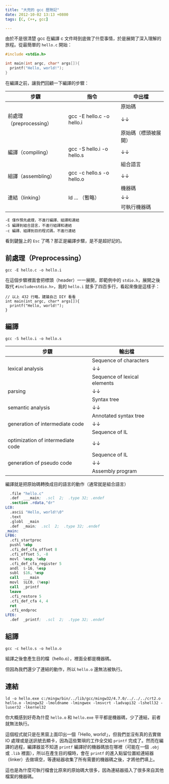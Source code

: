 ```yaml
---
title: "大兜的 gcc 歷險記"
date: 2012-10-02 13:13 +0800
tags: [C, C++, gcc]

---
```


由於不是很清楚 gcc 在編譯 c 文件時到底做了什麼事情，於是展開了深入理解的旅程。從最簡單的 `hello.c` 開始：

``` c hello.c
#include <stdio.h>

int main(int argc, char* args[]){
  printf("Hello, world!");
}
```

在編譯之前，讓我們回顧一下編譯的步驟：

步驟                   | 指令                      | 中出檔
---------------------- | ------------------------- | --------------------
                       |                           | 原始碼
前處理（preprocessing）| gcc -E hello.c -o hello.i |   ↓↓
                       |                           | 原始碼（標頭被展開）
編譯（compiling）      | gcc -S hello.i -o hello.s |   ↓↓
                       |                           | 組合語言
組譯（assembling）     | gcc -c hello.s -o hello.o |   ↓↓
                       |                           | 機器碼
連結（linking）        | ld ... （暫略）           |   ↓↓
                       |                           | 可執行機器碼

    -E 僅作預先處理，不進行編譯、組譯和連結
    -S 編譯到組合語言，不進行組譯和連結
    -c 編譯、組譯到目的程式碼，不進行連結

看到鍵盤上的 `Esc` 了嗎？那正是編譯步驟，是不是超好記的。

<!-- more -->

## 前處理（Preprocessing）

    gcc -E hello.c -o hello.i

在這個步驟裡面會把標頭（header）一一展開，即範例中的 `stdio.h`，展開之後取代 `#include<stdio.h>`，我的 `hello.i` 就多了四百多行，看起來像是這樣子：

    // 以上 432 行略，建議自己 DIY 看看
    int main(int argc, char* args[]){
      printf("Hello, world!");
    }

## 編譯

    gcc -S hello.i -o hello.s

步驟                              | 輸出檔
--------------------------------- | ----------------------------
                                  | Sequence of characters
lexical analysis                  | ↓↓
                                  | Sequence of lexical elements
parsing                           | ↓↓
                                  | Syntax tree
semantic analysis                 | ↓↓
                                  | Annotated syntax tree
generation of intermediate code   | ↓↓
                                  | Sequence of IL
optimization of intermediate code | ↓↓
                                  | Sequence of IL
generation of pseudo code         | ↓↓
                                  | Assembly program

編譯就是把原始碼轉換成目的語言的動作（通常就是組合語言）

``` nasm hello.s
  .file "hello.c"
  .def  ___main;  .scl  2;  .type 32; .endef
  .section .rdata,"dr"
LC0:
  .ascii "Hello, world!\0"
  .text
  .globl  _main
  .def  _main;  .scl  2;  .type 32; .endef
_main:
LFB6:
  .cfi_startproc
  pushl %ebp
  .cfi_def_cfa_offset 8
  .cfi_offset 5, -8
  movl  %esp, %ebp
  .cfi_def_cfa_register 5
  andl  $-16, %esp
  subl  $16, %esp
  call  ___main
  movl  $LC0, (%esp)
  call  _printf
  leave
  .cfi_restore 5
  .cfi_def_cfa 4, 4
  ret
  .cfi_endproc
LFE6:
  .def  _printf;  .scl  2;  .type 32; .endef
```

## 組譯

    gcc -c hello.s -o hello.o

組譯之後會產生目的檔（hello.o），裡面全都是機器碼。

但因為我們還少了連結的動作，所以 `hello.o` 還無法被執行。

## 連結

    ld -o hello.exe c:/mingw/bin/../lib/gcc/mingw32/4.7.0/../../../crt2.o hello.o -lmingw32 -lmoldname -lmingwex -lmsvcrt -ladvapi32 -lshell32 -luser32 -lkernel32

你大概感到好奇為什麼 `hello.o` 和 `hello.exe` 平平都是機器碼，少了連結，前者就無法執行。

這個程式就只是在黑窗上面印出一個「Hello, world!」，但我們並沒有真的去實做 IO 處理或是送訊號去顯卡，因為這些繁瑣的工作全交給 `printf` 完成了。然而在編譯的過程，編譯器並不知道 `printf` 編譯好的機器碼放在哪裡（可能在一個 `.obj` 或 `.lib` 裡面），所以在產生目的檔時，會在 `printf` 的進入點留位置給連結器（linker）去做填空，等連結器收集了所有需要的機器碼之後，才將他們填上。

這也是為什麼可執行檔會比原來的原始碼大很多，因為連結器插入了很多來自其他檔案的機器碼。